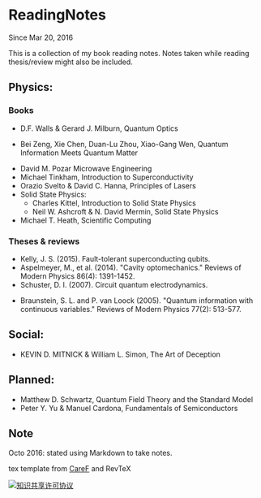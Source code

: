 
# ReadingNotes
Since Mar 20, 2016

This is a collection of my book reading notes. Notes taken while reading thesis/review might also be included.


Physics:
------------
### Books

* D.F. Walls & Gerard J. Milburn, Quantum Optics
- Bei Zeng, Xie Chen, Duan-Lu Zhou, Xiao-Gang Wen, Quantum Information Meets Quantum Matter
* David M. Pozar Microwave Engineering
* Michael Tinkham, Introduction to Superconductivity
* Orazio Svelto & David C. Hanna, Principles of Lasers
* Solid State Physics:
  * Charles Kittel, Introduction to Solid State Physics
  * Neil W. Ashcroft & N. David Mermin, Solid State Physics
* Michael T. Heath, Scientific Computing

### Theses & reviews
* Kelly, J. S. (2015). Fault-tolerant superconducting qubits.
* Aspelmeyer, M., et al. (2014). "Cavity optomechanics." Reviews of Modern Physics 86(4): 1391-1452.
* Schuster, D. I. (2007). Circuit quantum electrodynamics.
- Braunstein, S. L. and P. van Loock (2005). "Quantum information with continuous variables." Reviews of Modern Physics 77(2): 513-577.

Social:
-------
- KEVIN D. MITNICK & William L. Simon, The Art of Deception

Planned:
--------

* Matthew D. Schwartz, Quantum Field Theory and the Standard Model
* Peter Y. Yu & Manuel Cardona, Fundamentals of Semiconductors

## Note

Octo 2016: stated using Markdown to take notes.

tex template from [CareF](https://github.com/CareF) and RevTeX

<a rel="license" href="http://creativecommons.org/licenses/by-nc-sa/4.0/"><img alt="知识共享许可协议" style="border-width:0" src="https://i.creativecommons.org/l/by-nc-sa/4.0/88x31.png" /></a><br />

